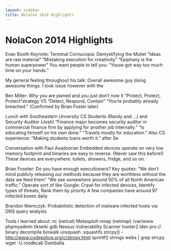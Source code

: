 ```yaml
---
layout: sidebar
title: NolaCon 2014 Highlights
---
```


NolaCon 2014 Highlights
=======================

Evan Booth Keynote: Terminal Cornucopia: Demystifying the Mullet
“Ideas are raw material”
“Mistaking execution for creatiivity”
“Epiphany is the human superpower”
You want people to tell you: “Youve got way too much time on your hands.”

My general feeling throughout his talk:
Overall awesome guy doing awesome things.
I took issue however with the


Ben Miller: Why you are pwned and you just don’t now it
“Protect, Protect, Protect”strategy VS “Detect, Respond, Contain”
“You’re probably already breached.” (Confirmed by Brian Foster later)

Lunch with Southeastern Unversity CS Students (Randy and …) and Security Auditor (Josh)
“Finance major becomes security auditor in commercial finance firm by applying for another job internally.”
“Is educating himself on his own dime.”
“Travels mostly for education.”
Also CS experience:
“Making students loans worth it.” after Se

Conversation with Paul Asadoorian
Embedded devices operate on very low memory footprint and binaries are easy to reverse. (Never saw this before!)
These devices are everywhere: toilets, showers, fridge, and so on.

Brian Foseter: Do you have enough execuitioners?
Key quotes:
“We don’t mind publicly releasing our methods because they are worthless without the data we feed them”
“We see somewhere around 50% of all North American traffic.”
Operate sort of like Google: Crawl for infected devices, Identify types of threats, Rank them by priority
A few companies have around 97 infected boxes daily

Brandon Niemczyk: Probabilistic detection of malware infected hosts via DNS query analysis


Tools I learned about:
nc (netcat)
Metasploit
nmap (netmap)
/var/www
phpmyadmin
tikiwiki
gdb
Nessus Vulnerability Scanner
hunter2
idev pro // binary decompile
binwalk
unsquash <file>.squashfs
strcpy() - http://www.codepolice.org/c/strcpy.html
sprintf()
strings webs | grep strcpy
wget -U roodkcab <url>
Damballa
